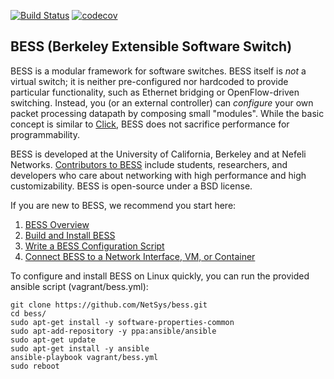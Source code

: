 [![Build Status](https://travis-ci.org/NetSys/bess.svg?branch=develop)](https://travis-ci.org/NetSys/bess)
[![codecov](https://codecov.io/gh/NetSys/bess/branch/c++/graph/badge.svg)](https://codecov.io/gh/NetSys/bess)

## BESS (Berkeley Extensible Software Switch)

BESS is a modular framework for software switches. BESS itself is *not* a virtual switch; it is neither pre-configured nor hardcoded to provide particular functionality, such as Ethernet bridging or OpenFlow-driven switching. Instead, you (or an external controller) can *configure* your own packet processing datapath by composing small "modules". While the basic concept is similar to [Click](http://read.cs.ucla.edu/click/click), BESS does not sacrifice performance for programmability.

BESS is developed at the University of California, Berkeley and at Nefeli Networks. [Contributors to BESS](https://github.com/NetSys/bess/blob/master/CONTRIBUTORS.md) include students, researchers, and developers who care about networking with high performance and high customizability. BESS is open-source under a BSD license.

If you are new to BESS, we recommend you start here:

1. [BESS Overview](https://github.com/NetSys/bess/wiki/BESS-Overview)
2. [Build and Install BESS](https://github.com/NetSys/bess/wiki/Build-and-Install-BESS)
3. [Write a BESS Configuration Script](https://github.com/NetSys/bess/wiki/Writing-a-BESS-Configuration-Script)
4. [Connect BESS to a Network Interface, VM, or Container](https://github.com/NetSys/bess/wiki/Hooking-up-BESS-Ports)

To configure and install BESS on Linux quickly, you can run the provided ansible script (vagrant/bess.yml):

    git clone https://github.com/NetSys/bess.git
    cd bess/
    sudo apt-get install -y software-properties-common
    sudo apt-add-repository -y ppa:ansible/ansible
    sudo apt-get update
    sudo apt-get install -y ansible
    ansible-playbook vagrant/bess.yml
    sudo reboot
